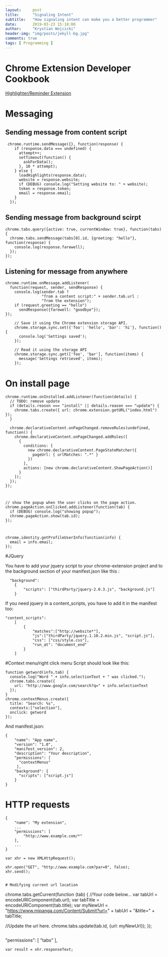 ```yaml
---
layout:     post
title:      "Signaling Intent"
subtitle:   "How signaling intent can make you a better programmer"
date:       2019-03-23 15:18:00
author:     "Krystian Wojcicki"
header-img: "img/posts/jekyll-bg.jpg"
comments: true
tags: [ Programming ]
---
```


# Chrome Extension Developer Cookbook

[Highlighter/Reminder Extension](https://chrome.google.com/webstore/detail/mangowaffles-highlighter/cnbhfnmefmgngepojipphalclebolhhh)

# Messaging 
## Sending message from content script 
```
 chrome.runtime.sendMessage({}, function(response) {
    if (response.data === undefined) {
      attempt++;
      setTimeout(function() {
        askForData();
      }, 10 * attempt);
    } else {
      loadHighlights(response.data);
      website = response.website;
      if (DEBUG) console.log("Setting website to: " + website);
      token = response.token;
      email = response.email;
    }
  });
```

## Sending message from background scirpt

```
chrome.tabs.query({active: true, currentWindow: true}, function(tabs) {
  chrome.tabs.sendMessage(tabs[0].id, {greeting: "hello"}, function(response) {
    console.log(response.farewell);
  });
});
```

## Listening for message from anywhere
```
chrome.runtime.onMessage.addListener(
  function(request, sender, sendResponse) {
    console.log(sender.tab ?
                "from a content script:" + sender.tab.url :
                "from the extension");
    if (request.greeting == "hello")
      sendResponse({farewell: "goodbye"});
});
```

```
    // Save it using the Chrome extension storage API.
    chrome.storage.sync.set({'foo': 'hello', 'bar': 'hi'}, function() {
      console.log('Settings saved');
    });

    // Read it using the storage API
    chrome.storage.sync.get(['foo', 'bar'], function(items) {
      message('Settings retrieved', items);
    });
```


# On install page

```
chrome.runtime.onInstalled.addListener(function(details) {
  // TODO: remove update
  if (details.reason === "install" || details.reason === "update") {
    chrome.tabs.create({ url: chrome.extension.getURL("index.html") });
  }

  chrome.declarativeContent.onPageChanged.removeRules(undefined, function() {
    chrome.declarativeContent.onPageChanged.addRules([
      {
        conditions: [
          new chrome.declarativeContent.PageStateMatcher({
            pageUrl: { urlMatches: ".*" }
          })
        ],
        actions: [new chrome.declarativeContent.ShowPageAction()]
      }
    ]);
  });
});
```

# 
```
// show the popup when the user clicks on the page action.
chrome.pageAction.onClicked.addListener(function(tab) {
  if (DEBUG) console.log("showing popup");
  chrome.pageAction.show(tab.id);
});
```

# 
```
chrome.identity.getProfileUserInfo(function(info) {
  email = info.email;
});
```

#JQuery


You have to add your jquery script to your chrome-extension project and to the background section of your manifest.json like this :

```
  "background":
    {
        "scripts": ["thirdParty/jquery-2.0.3.js", "background.js"]
    }
```

If you need jquery in a content_scripts, you have to add it in the manifest too:

```
"content_scripts": 
    [
        {
            "matches":["http://website*"],
            "js":["thirdParty/jquery.1.10.2.min.js", "script.js"],
            "css": ["css/style.css"],
            "run_at": "document_end"
        }
    ]
```

#Context menu/right click menu
Script should look like this:

```
function getword(info,tab) {
  console.log("Word " + info.selectionText + " was clicked.");
  chrome.tabs.create({  
    url: "http://www.google.com/search?q=" + info.selectionText
  });
}
chrome.contextMenus.create({
  title: "Search: %s", 
  contexts:["selection"], 
  onclick: getword
});
```

And manifest.json:
```
{
    "name": "App name",
    "version": "1.0",
    "manifest_version": 2,
    "description": "Your description",
    "permissions": [
      "contextMenus"
     ],
    "background": { 
      "scripts": ["script.js"]
    }
}
```


# HTTP requests
```
{
    "name": "My extension",
    ...
    "permissions": [
        "http://www.example.com/*"
    ],
    ...
}
```

```
var xhr = new XMLHttpRequest();

xhr.open("GET", "http://www.example.com?par=0", false);
xhr.send();


# Modifying current url location
```
chrome.tabs.getCurrent(function (tab) {
  //Your code below...
  var tabUrl = encodeURIComponent(tab.url);
  var tabTitle = encodeURIComponent(tab.title);
  var myNewUrl = "https://www.mipanga.com/Content/Submit?url=" + tabUrl + "&title=" + tabTitle;

  //Update the url here.
  chrome.tabs.update(tab.id, {url: myNewUrl});
});
```

```
"permissions": [
  "tabs"
],
```
var result = xhr.responseText;
```